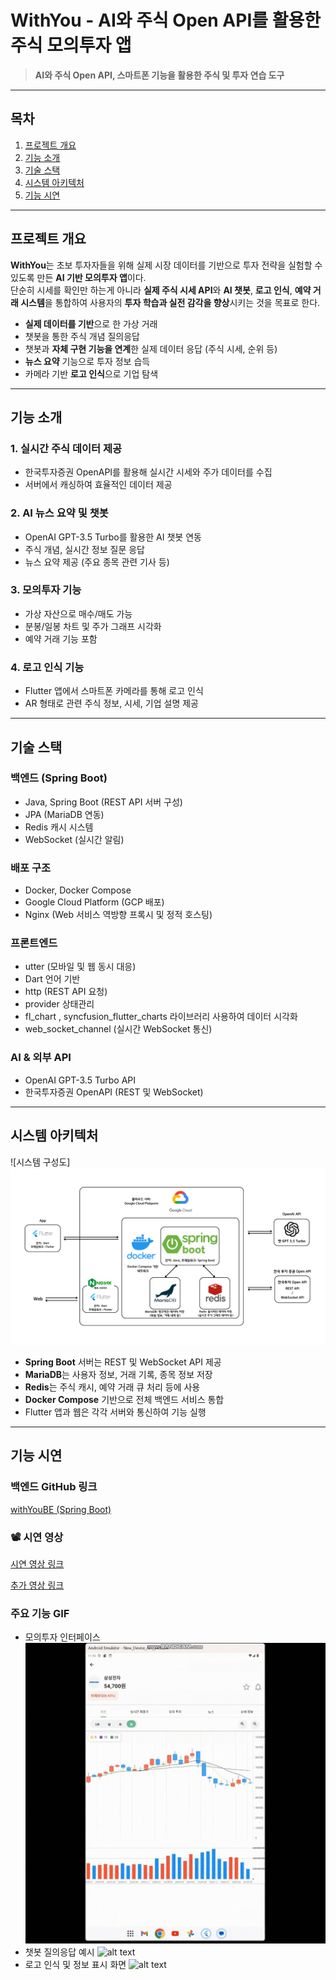 # WithYou - AI와 주식 Open API를 활용한 주식 모의투자 앱

> **AI와 주식 Open API, 스마트폰 기능을 활용한 주식 및 투자 연습 도구**

---

## 목차

1. [프로젝트 개요](#프로젝트-개요)  
2. [기능 소개](#기능-소개)  
3. [기술 스택](#기술-스택)  
4. [시스템 아키텍처](#시스템-아키텍처)  
5. [기능 시연](#기능-시연)  

---

## 프로젝트 개요

**WithYou**는 초보 투자자들을 위해 실제 시장 데이터를 기반으로 투자 전략을 실험할 수 있도록 만든 **AI 기반 모의투자 앱**이다.  
단순히 시세를 확인만 하는게 아니라 **실제 주식 시세 API**와 **AI 챗봇**, **로고 인식**, **예약 거래 시스템**을 통합하여 사용자의 **투자 학습과 실전 감각을 향상**시키는 것을 목표로 한다.

- **실제 데이터를 기반**으로 한 가상 거래  
- 챗봇을 통한 주식 개념 질의응답
- 챗봇과 **자체 구현 기능을 연계**한 실제 데이터 응답 (주식 시세, 순위 등)
- **뉴스 요약** 기능으로 투자 정보 습득  
- 카메라 기반 **로고 인식**으로 기업 탐색  

---

## 기능 소개

### 1. 실시간 주식 데이터 제공
- 한국투자증권 OpenAPI를 활용해 실시간 시세와 주가 데이터를 수집  
- 서버에서 캐싱하여 효율적인 데이터 제공  

### 2. AI 뉴스 요약 및 챗봇
- OpenAI GPT-3.5 Turbo를 활용한 AI 챗봇 연동  
- 주식 개념, 실시간 정보 질문 응답  
- 뉴스 요약 제공 (주요 종목 관련 기사 등)  

### 3. 모의투자 기능
- 가상 자산으로 매수/매도 가능  
- 분봉/일봉 차트 및 주가 그래프 시각화  
- 예약 거래 기능 포함  

### 4. 로고 인식 기능
- Flutter 앱에서 스마트폰 카메라를 통해 로고 인식  
- AR 형태로 관련 주식 정보, 시세, 기업 설명 제공  

---

## 기술 스택

### 백엔드 (Spring Boot)
- Java, Spring Boot (REST API 서버 구성)  
- JPA (MariaDB 연동)  
- Redis 캐시 시스템  
- WebSocket (실시간 알림)    

### 배포 구조
- Docker, Docker Compose  
- Google Cloud Platform (GCP 배포)  
- Nginx (Web 서비스 역방향 프록시 및 정적 호스팅)  

### 프론트엔드
- utter (모바일 및 웹 동시 대응)  
- Dart 언어 기반
- http (REST API 요청)
- provider 상태관리
- fl_chart , syncfusion_flutter_charts 라이브러리 사용하여 데이터 시각화
- web_socket_channel (실시간 WebSocket 통신)
  
### AI & 외부 API
- OpenAI GPT-3.5 Turbo API  
- 한국투자증권 OpenAPI (REST 및 WebSocket)

---

## 시스템 아키텍처

![시스템 구성도]  
![alt text](App.png)

- **Spring Boot** 서버는 REST 및 WebSocket API 제공  
- **MariaDB**는 사용자 정보, 거래 기록, 종목 정보 저장  
- **Redis**는 주식 캐시, 예약 거래 큐 처리 등에 사용  
- **Docker Compose** 기반으로 전체 백엔드 서비스 통합  
- Flutter 앱과 웹은 각각 서버와 통신하여 기능 실행  

---

## 기능 시연
### 백엔드 GitHub 링크  
[withYouBE (Spring Boot)](https://github.com/Urasica/withYouBE)

### 📽 시연 영상
[시연 영상 링크](https://youtu.be/MdASFg5RunY?si=fSKkqbFd2yMPpxcE)

[추가 영상 링크](https://youtu.be/9AfUkE9fNhE?si=J8epEDiTlXSqtxiw)

### 주요 기능 GIF
- 모의투자 인터페이스
  ![alt text](gif/차트탭.gif)
- 챗봇 질의응답 예시
  ![alt text](gif/챗봇.gif)
- 로고 인식 및 정보 표시 화면 
  ![alt text](gif/로고인식.gif)

